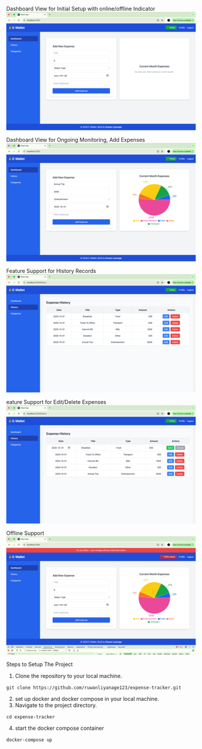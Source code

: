 
Dashboard View for Initial Setup with online/offline Indicator
![img.png](img.png)

Dashboard View for Ongoing Monitoring, Add Expenses
![img_1.png](img_1.png)

Feature Support for History Records
![img_2.png](img_2.png)

eature Support for Edit/Delete Expenses
![img_3.png](img_3.png)

Offline Support
![img_4.png](img_4.png)

Steps to Setup The Project

1. Clone the repository to your local machine.
```agsl
git clone https://github.com/ruwanliyanage123/expense-tracker.git
```
2. set up docker and docker compose in your local machine.
3. Navigate to the project directory.
```agsl
cd expense-tracker
```
4. start the docker compose container
```agsl
docker-compose up
```